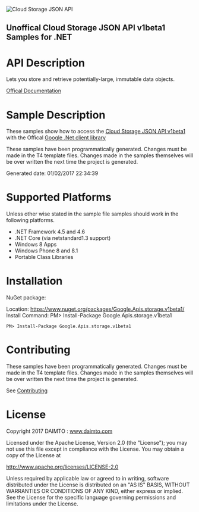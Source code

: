 ﻿![Cloud Storage JSON API](https://www.google.com/images/icons/product/cloud_storage-32.png)

## Unoffical Cloud Storage JSON API v1beta1 Samples for .NET  ##

API Description
=============

Lets you store and retrieve potentially-large, immutable data objects.

[Offical Documentation](https://developers.google.com/storage/docs/json_api/)

Sample Description
=============

These samples show how to access the [Cloud Storage JSON API v1beta1](https://developers.google.com/storage/docs/json_api/) with the Offical [Google .Net client library](https://github.com/google/google-api-dotnet-client)

These samples have been programmatically generated. Changes must be made in the T4 template files. Changes made in the samples themselves will be over written the next time the project is generated.

Generated date: 01/02/2017 22:34:39 

Supported Platforms
=================================

Unless other wise stated in the sample file samples should work in the following platforms.

* .NET Framework 4.5 and 4.6
* .NET Core (via netstandard1.3 support)
* Windows 8 Apps
* Windows Phone 8 and 8.1
* Portable Class Libraries

Installation
=================================

NuGet package:

Location: https://www.nuget.org/packages/Google.Apis.storage.v1beta1/ 
Install Command: PM>  Install-Package Google.Apis.storage.v1beta1

```
PM> Install-Package Google.Apis.storage.v1beta1
```

Contributing
=================================

These samples have been programmatically generated. Changes must be made in the T4 template files. Changes made in the samples themselves will be over written the next time the project is generated.

See [Contributing](CONTRIBUTING.md)

License
=================================

Copyright 2017 DAIMTO :  www.daimto.com

Licensed under the Apache License, Version 2.0 (the "License"); you may not use this file except in compliance with
the License. You may obtain a copy of the License at

http://www.apache.org/licenses/LICENSE-2.0

Unless required by applicable law or agreed to in writing, software distributed under the License is distributed on
an "AS IS" BASIS, WITHOUT WARRANTIES OR CONDITIONS OF ANY KIND, either express or implied. See the License for the
specific language governing permissions and limitations under the License.